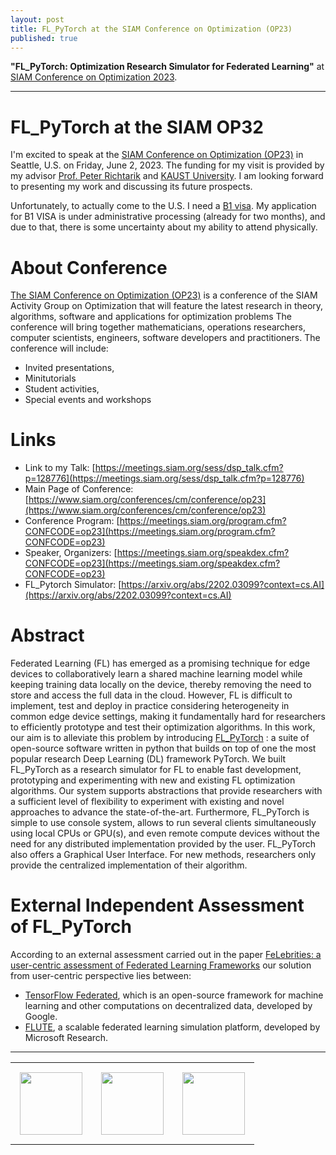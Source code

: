 ```yaml
---
layout: post
title: FL_PyTorch at the SIAM Conference on Optimization (OP23)
published: true
---
```


**"FL_PyTorch: Optimization Research Simulator for Federated Learning"** at [SIAM Conference on Optimization 2023](https://www.siam.org/conferences/cm/conference/op23).

---

# FL_PyTorch at the SIAM OP32

I'm excited to speak at the [SIAM Conference on Optimization (OP23)](https://www.siam.org/conferences/cm/conference/op23) in Seattle, U.S. on Friday, June 2, 2023. The funding for my visit is provided by my advisor [Prof. Peter Richtarik](https://richtarik.org/) and [KAUST University](https://www.kaust.edu.sa/). I am looking forward to presenting my work and discussing its future prospects.

Unfortunately, to actually come to the U.S. I need a [B1 visa](https://travel.state.gov/content/travel/en/us-visas/tourism-visit/visitor.html). My application for B1 VISA is under administrative processing (already for two months), and due to that, there is some uncertainty about my ability to attend physically.

# About Conference

[The SIAM Conference on Optimization (OP23)](https://www.siam.org/conferences/cm/conference/op23) is a conference of the SIAM Activity Group on Optimization that will feature the latest research in theory, algorithms, software and applications for optimization problems
The conference will bring together mathematicians, operations researchers, computer scientists, engineers, software developers and practitioners. The conference will include:

* Invited presentations,
* Minitutorials
* Student activities, 
* Special events and workshops

# Links

* Link to my Talk: [https://meetings.siam.org/sess/dsp_talk.cfm?p=128776](https://meetings.siam.org/sess/dsp_talk.cfm?p=128776)
* Main Page of Conference: [https://www.siam.org/conferences/cm/conference/op23](https://www.siam.org/conferences/cm/conference/op23)
* Conference Program: [https://meetings.siam.org/program.cfm?CONFCODE=op23](https://meetings.siam.org/program.cfm?CONFCODE=op23)
* Speaker, Organizers: [https://meetings.siam.org/speakdex.cfm?CONFCODE=op23](https://meetings.siam.org/speakdex.cfm?CONFCODE=op23)
* FL_Pytorch Simulator: [https://arxiv.org/abs/2202.03099?context=cs.AI](https://arxiv.org/abs/2202.03099?context=cs.AI)


# Abstract

Federated Learning (FL) has emerged as a promising technique for edge devices to collaboratively learn a shared machine learning model while keeping training data locally on the device, thereby removing the need to store and access the full data in the cloud. However, FL is difficult to implement, test and deploy in practice considering heterogeneity in common edge device settings, making it fundamentally hard for researchers to efficiently prototype and test their optimization algorithms. In this work, our aim is to alleviate this problem by introducing [FL_PyTorch](https://arxiv.org/abs/2202.03099?context=cs.AI) : a suite of open-source software written in python that builds on top of one the most popular research Deep Learning (DL) framework PyTorch. We built FL_PyTorch as a research simulator for FL to enable fast development, prototyping and experimenting with new and existing FL optimization algorithms. Our system supports abstractions that provide researchers with a sufficient level of flexibility to experiment with existing and novel approaches to advance the state-of-the-art. Furthermore, FL_PyTorch is simple to use console system, allows to run several clients simultaneously using local CPUs or GPU(s), and even remote compute devices without the need for any distributed implementation provided by the user. FL_PyTorch also offers a Graphical User Interface. For new methods, researchers only provide the centralized implementation of their algorithm.

# External Independent Assessment of FL_PyTorch

According to an external assessment carried out in the paper [FeLebrities: a user-centric assessment of Federated Learning Frameworks](https://www.techrxiv.org/articles/preprint/FeLebrities_a_user-centric_assessment_of_Federated_Learning_frameworks/21263013) our solution from user-centric perspective lies between:

* [TensorFlow Federated](https://www.tensorflow.org/federated), which is an open-source framework for machine learning and other computations on decentralized data, developed by Google.
* [FLUTE](https://www.microsoft.com/en-us/research/blog/flute-a-scalable-federated-learning-simulation-platform/), a scalable federated learning simulation platform, developed by Microsoft Research. 

---

<table>
<tr>
<td style="padding: 15px"> <img height="100px" src="https://burlachenkok.github.io/materials/KAUST-logo.svg"/> </td> 
<td style="padding: 15px"> <img height="100px" src="https://burlachenkok.github.io/materials/siam-logo-black.png"/> </td> 
<td style="padding: 15px"> <img height="100px" src="https://burlachenkok.github.io/materials/SDAIA-Logo-2.svg"/> </td> 
</tr>
</table>
